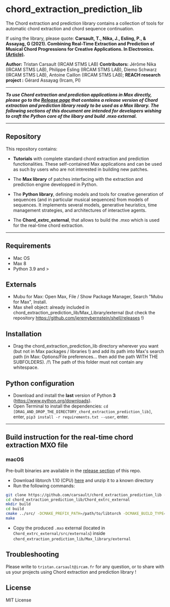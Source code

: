 # chord_extraction_prediction_lib


The Chord extraction and prediction library contains a collection of tools for automatic chord extraction and chord sequence continuation. 

If using the library, please quote: __Carsault, T., Nika, J., Esling, P., & Assayag, G (2021). Combining Real-Time Extraction and Prediction of Musical Chord Progressions for Creative Applications. In Electronics. [(Article)](https://www.mdpi.com/2079-9292/10/21/2634).__

__Author:__ Tristan Carsault (IRCAM STMS LAB)
__Contributors:__ Jérôme Nika (IRCAM STMS LAB), Philippe Esling (IRCAM STMS LAB), Diemo Schwarz (IRCAM STMS LAB), Antoine Caillon (IRCAM STMS LAB); 
__REACH research project :__ Gérard Assayag (Ircam, PI)


------
_**To use Chord extraction and prediction applications in Max directly, please go to the [Release page](https://github.com/carsault/chord_extraction_prediction_lib/releases) that contains a release version of Chord extraction and prediction library ready to be used as a Max library. The following sections of this document are intended for developers wishing to craft the Python core of the libary and build .mxo external.**_

------

## Repository

This repository contains: 

* __Tutorials__  with complete standard chord extraction and prediction functionalities. These self-contained Max applications and can be used as such by users who are not interested in building new patches.

* The __Max library__ of patches interfacing with the extraction and prediction engine developped in Python. 

* The __Python library__, defining models and tools for creative generation of sequences (and in particular musical sequences) from models of sequences. It implements several models, generative heuristics, time management strategies, and architectures of interactive agents. 

* The __Chord_extrc_external__, that allows to build the .mxo which is used for the real-time chord extraction.

------

## Requirements
* Mac OS
* Max 8
* Python 3.9 and >

## Externals
* Mubu for Max: Open Max, File / Show Package Manager, Search "Mubu for Max", Install.
* Max shell object: already included in chord_extraction_prediction_lib/Max_Library/external (but check the repository https://github.com/jeremybernstein/shell/releases !) 

## Installation
* Drag the chord_extraction_prediction_lib directory wherever you want (but not in Max packages / libraries !) and add its path into Max's search path (in Max: Options/File preferences... then add the path WITH THE SUBFOLDERS). /!\ The path of this folder must not contain any whitespace.

## Python configuration
* Download and install the **last** version of Python **3** (https://www.python.org/downloads).
* Open Terminal to install the dependencies: `cd [DRAG_AND_DROP_THE_DIRECTORY_chord_extraction_prediction_lib]`, enter, `pip3 install -r requirements.txt --user`, enter.

------
## Build instruction for the real-time chord extraction MXO file

### macOS

Pre-built binaries are available in the [release section](https://github.com/carsault/chord_extraction_prediction_lib/releases) of this repo.

- Download libtorch 1.10 (CPU) [here](https://download.pytorch.org/libtorch/cpu/libtorch-macos-1.10.1.zip) and unzip it to a known directory
- Run the following commands:

```bash
git clone https://github.com/carsault/chord_extraction_prediction_lib --recursive
cd chord_extraction_prediction_lib/Chord_extrc_external
mkdir build
cd build
cmake ../src/ -DCMAKE_PREFIX_PATH=/path/to/libtorch -DCMAKE_BUILD_TYPE=Release
make
```

- Copy the produced `.mxo` external (located in `Chord_extrc_external/src/externals`) inside `chord_extraction_prediction_lib/Max_library/external`

## Troubleshooting
Please write to `tristan.carsault@ircam.fr` for any question, or to share with us your projects using Chord extraction and prediction library !

## License
MIT License

